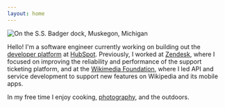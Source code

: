 ```yaml
---
layout: home
---
```


![On the S.S. Badger dock, Muskegon, Michigan](https://live.staticflickr.com/4206/34800499644_888dccc9a0_k.jpg)

Hello! I'm a software engineer currently working on building out the [developer platform](https://developers.hubspot.com/) at [HubSpot](https://www.hubspot.com/). Previously, I worked at [Zendesk](https://zendesk.com), where I focused on improving the reliability and performance of the support ticketing platform, and at the [Wikimedia Foundation](https://wikimediafoundation.org), where I led API and service development to support new features on Wikipedia and its mobile apps.

In my free time I enjoy cooking, [photography](https://flickr.com/photos/_mdh), and the outdoors.